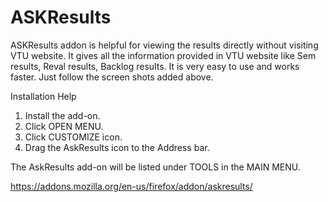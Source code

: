 ASKResults
==========

ASKResults addon is helpful for viewing the results directly without visiting VTU website. 
It gives all the information provided in VTU website like Sem results, Reval results, Backlog results. 
It is very easy to use and works faster. Just follow the screen shots added above.

Installation Help
1. Install the add-on.
2. Click OPEN MENU.
3. Click CUSTOMIZE icon.
4. Drag the AskResults icon to the Address bar.

The AskResults add-on will be listed under TOOLS in the MAIN MENU.

https://addons.mozilla.org/en-us/firefox/addon/askresults/
